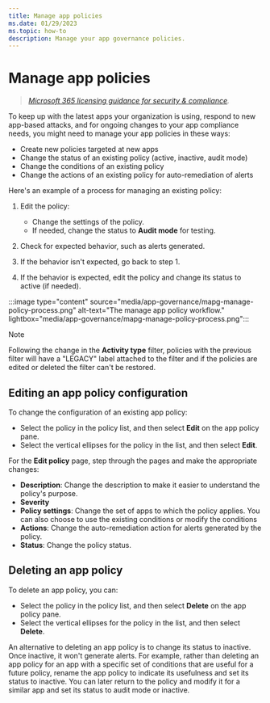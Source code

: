 ```yaml
---
title: Manage app policies
ms.date: 01/29/2023
ms.topic: how-to
description: Manage your app governance policies.
---
```


# Manage app policies

>*[Microsoft 365 licensing guidance for security & compliance](/office365/servicedescriptions/microsoft-365-service-descriptions/microsoft-365-tenantlevel-services-licensing-guidance/microsoft-365-security-compliance-licensing-guidance).*

To keep up with the latest apps your organization is using, respond to new app-based attacks, and for ongoing changes to your app compliance needs, you might need to manage your app policies in these ways:

- Create new policies targeted at new apps
- Change the status of an existing policy (active, inactive, audit mode)
- Change the conditions of an existing policy
- Change the actions of an existing policy for auto-remediation of alerts

Here's an example of a process for managing an existing policy:

1. Edit the policy:

    - Change the settings of the policy.
    - If needed, change the status to **Audit mode** for testing.

1. Check for expected behavior, such as alerts generated.
1. If the behavior isn't expected, go back to step 1.
1. If the behavior is expected, edit the policy and change its status to active (if needed).

:::image type="content" source="media/app-governance/mapg-manage-policy-process.png" alt-text="The manage app policy workflow." lightbox="media/app-governance/mapg-manage-policy-process.png":::

> [!NOTE]
> Following the change in the **Activity type** filter, policies with the previous filter will have a "LEGACY" label attached to the filter and if the policies are edited or deleted the filter can't be restored.

## Editing an app policy configuration

To change the configuration of an existing app policy:

- Select the policy in the policy list, and then select **Edit** on the app policy pane.
- Select the vertical ellipses for the policy in the list, and then select **Edit**.

For the **Edit policy** page, step through the pages and make the appropriate changes:

- **Description**: Change the description to make it easier to understand the policy's purpose.
- **Severity**
- **Policy settings**: Change the set of apps to which the policy applies. You can also choose to use the existing conditions or modify the conditions
- **Actions**: Change the auto-remediation action for alerts generated by the policy.
- **Status**: Change the policy status.

## Deleting an app policy

To delete an app policy, you can:

- Select the policy in the policy list, and then select **Delete** on the app policy pane.
- Select the vertical ellipses for the policy in the list, and then select **Delete**.

An alternative to deleting an app policy is to change its status to inactive. Once inactive, it won't generate alerts. For example, rather than deleting an app policy for an app with a specific set of conditions that are useful for a future policy, rename the app policy to indicate its usefulness and set its status to inactive. You can later return to the policy and modify it for a similar app and set its status to audit mode or inactive.
